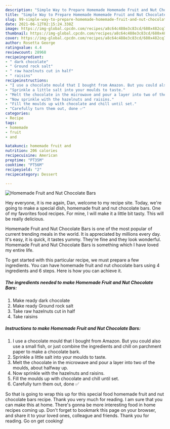 ```yaml
---
description: "Simple Way to Prepare Homemade Homemade Fruit and Nut Chocolate Bars"
title: "Simple Way to Prepare Homemade Homemade Fruit and Nut Chocolate Bars"
slug: 99-simple-way-to-prepare-homemade-homemade-fruit-and-nut-chocolate-bars
date: 2021-06-12T02:15:24.338Z
image: https://img-global.cpcdn.com/recipes/a8c64c488e3c83cd/680x482cq70/homemade-fruit-and-nut-chocolate-bars-recipe-main-photo.jpg
thumbnail: https://img-global.cpcdn.com/recipes/a8c64c488e3c83cd/680x482cq70/homemade-fruit-and-nut-chocolate-bars-recipe-main-photo.jpg
cover: https://img-global.cpcdn.com/recipes/a8c64c488e3c83cd/680x482cq70/homemade-fruit-and-nut-chocolate-bars-recipe-main-photo.jpg
author: Rosetta George
ratingvalue: 4.4
reviewcount: 28968
recipeingredient:
- " dark chocolate"
- " Ground rock salt"
- " raw hazelnuts cut in half"
- " raisins"
recipeinstructions:
- "I use a chocolate mould that I bought from Amazon. But you could also use a small fish, or just combine the ingredients and chill on parchment paper to make a chocolate bark."
- "Sprinkle a little salt into your moulds to taste."
- "Melt the chocolate in the microwave and pour a layer into two of the moulds, about halfway up."
- "Now sprinkle with the hazelnuts and raisins."
- "Fill the moulds up with chocolate and chill until set."
- "Carefully turn them out, done ✅"
categories:
- Recipe
tags:
- homemade
- fruit
- and

katakunci: homemade fruit and 
nutrition: 206 calories
recipecuisine: American
preptime: "PT35M"
cooktime: "PT56M"
recipeyield: "2"
recipecategory: Dessert

---
```



![Homemade Fruit and Nut Chocolate Bars](https://img-global.cpcdn.com/recipes/a8c64c488e3c83cd/680x482cq70/homemade-fruit-and-nut-chocolate-bars-recipe-main-photo.jpg)

Hey everyone, it is me again, Dan, welcome to my recipe site. Today, we're going to make a special dish, homemade fruit and nut chocolate bars. One of my favorites food recipes. For mine, I will make it a little bit tasty. This will be really delicious.



Homemade Fruit and Nut Chocolate Bars is one of the most popular of current trending meals in the world. It is appreciated by millions every day. It's easy, it is quick, it tastes yummy. They're fine and they look wonderful. Homemade Fruit and Nut Chocolate Bars is something which I have loved my entire life.


To get started with this particular recipe, we must prepare a few ingredients. You can have homemade fruit and nut chocolate bars using 4 ingredients and 6 steps. Here is how you can achieve it.

<!--inarticleads1-->

##### The ingredients needed to make Homemade Fruit and Nut Chocolate Bars:

1. Make ready  dark chocolate
1. Make ready  Ground rock salt
1. Take  raw hazelnuts cut in half
1. Take  raisins




<!--inarticleads2-->

##### Instructions to make Homemade Fruit and Nut Chocolate Bars:

1. I use a chocolate mould that I bought from Amazon. But you could also use a small fish, or just combine the ingredients and chill on parchment paper to make a chocolate bark.
1. Sprinkle a little salt into your moulds to taste.
1. Melt the chocolate in the microwave and pour a layer into two of the moulds, about halfway up.
1. Now sprinkle with the hazelnuts and raisins.
1. Fill the moulds up with chocolate and chill until set.
1. Carefully turn them out, done ✅




So that is going to wrap this up for this special food homemade fruit and nut chocolate bars recipe. Thank you very much for reading. I am sure that you can make this at home. There's gonna be more interesting food in home recipes coming up. Don't forget to bookmark this page on your browser, and share it to your loved ones, colleague and friends. Thank you for reading. Go on get cooking!
